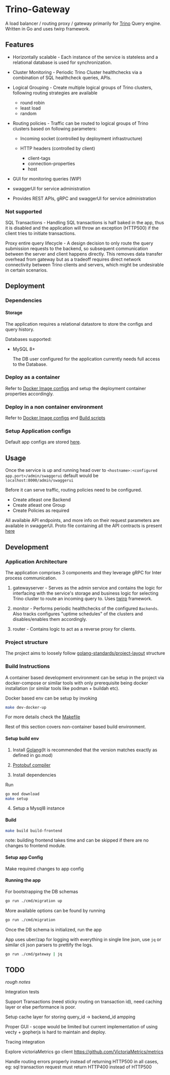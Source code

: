 # Trino-Gateway

A load balancer / routing proxy / gateway primarily for [Trino](https://trino.io/) Query engine.
Written in Go and uses twirp framework.


## Features

- Horizontally scalable - Each instance of the service is stateless and a relational database is used for synchronization.

- Cluster Monitoring - Periodic Trino Cluster healthchecks via a combination of SQL healthcheck queries, APIs.

- Logical Grouping - Create multiple logical groups of Trino clusters, following routing strategies are available

  - round robin
  - least load
  - random

- Routing policies - Traffic can be routed to logical groups of Trino clusters based on following parameters:

  - Incoming socket (controlled by deployment infrastructure)
  - HTTP headers (controlled by client)

    - client-tags
    - connection-properties
    - host

- GUI for monitoring queries (WIP)

- swaggerUI for service administration

- Provides REST APIs, gRPC and swaggerUI for service administration

### Not supported

SQL Transactions - Handling SQL transactions is half baked in the app, thus it is disabled and the application will throw an exception (HTTP500) if the client tries to initiate transactions.

Proxy entire query lifecycle - A design decision to only route the query submission requests to the backend, so subsequent communication between the server and client happens directly.
This removes data transfer overhead from gateway but as a tradeoff requires direct network connectivity between Trino clients and servers, which might be undesirable in certain scenarios.

## Deployment

### Dependencies

#### Storage

The application requires a relational datastore to store the configs and query history.

Databases supported:
- MySQL 8+

  The DB user configured for the application currently needs full access to the Database.

### Deploy as a container

 Refer to [Docker Image configs](build/docker) and setup the deployment container properties accordingly.

### Deploy in a non container environment

Refer to [Docker Image configs](build/docker) and [Build scripts](scripts/setup.sh)

### Setup Application configs

Default app configs are stored [here](config/default.toml).


## Usage

Once the service is up and running head over to `<hostname>:<configured app.port>/admin/swaggerui` default would be `localhost:8000/admin/swaggerui`

Before it can serve traffic, routing policies need to be configured.

- Create atleast one Backend
- Create atleast one Group
- Create Policies as required

All available API endpoints, and more info on their request parameters are available in swaggerUI.
Proto file containing all the API contracts is present [here](rpc/gateway/service.proto)

## Development

### Application Architecture

The application comprises 3 components and they leverage gRPC for Inter process communication.

1. gatewayserver - Serves as the admin service and contains the logic for interfacing with the service's storage and business logic for selecting Trino cluster to route an incoming query to.
Uses [twirp](https://github.com/twitchtv/twirp) framework.

2. monitor - Performs periodic healthchecks of the configured `Backends`. Also tracks configures "uptime schedules" of the clusters and disables/enables them accordingly.

3. router - Contains logic to act as a reverse proxy for clients.

### Project structure

The project aims to loosely follow [golang-standards/project-layout](https://github.com/golang-standards/project-layout) structure

### Build Instructions

A container based development environment can be setup in the project via docker-compose or similar tools with only prerequisite being docker installation (or similar tools like podman + buildah etc).

Docker based env can be setup by invoking

```bash
make dev-docker-up
```

For more details check the [Makefile](Makefile)

Rest of this section covers non-container based build environment.

#### Setup build env

1. Install [Golang](https://go.dev)(It is recommended that the version matches exactly as defined in go.mod)

2. [Protobuf compiler](https://github.com/protocolbuffers/protobuf/releases)  

3. Install dependencies

Run

```bash
go mod download
make setup
```

4. Setup a Mysql8 instance

#### Build

```bash
make build build-frontend
```

note: building frontend takes time and can be skipped if there are no changes to frontend module.

#### Setup app Config

Make required changes to app config

#### Running the app

For bootstrapping the DB schemas

```bash
go run ./cmd/migration up
```

More available options can be found by running

```bash
go run ./cmd/migration
```

Once the DB schema is initialized, run the app

App uses uber/zap for logging with everything in single line json, use `jq` or similar cli json parsers to prettify the logs.
```bash
go run ./cmd/gateway | jq
```

## TODO 

_rough notes_

Integration tests

Support Transactions (need sticky routing on transaction id), need caching layer or else performance is poor.

Setup cache layer for storing query_id -> backend_id ampping

Proper GUI - scope would be limited but current implementation of using vecty + gopherjs is hard to maintain and deploy.

Tracing integration

Explore victoriaMetrics go client <https://github.com/VictoriaMetrics/metrics>


Handle routing errors properly instead of returning HTTP500 in all cases, eg: sql transaction request must return HTTP400 instead of HTTP500

